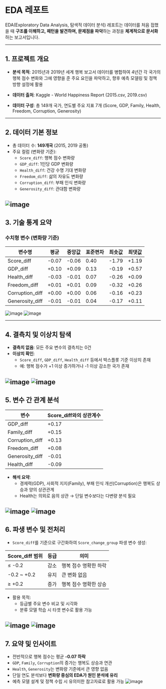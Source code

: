 # EDA 레포트

EDA(Exploratory Data Analysis, 탐색적 데이터 분석) 레포트는 데이터를 처음 접했을 때
**구조를 이해하고, 패턴을 발견하며, 문제점을 파악**하는 과정을 **체계적으로 문서화**하는 보고서입니다.

---

## 1. 프로젝트 개요

- **분석 목적**:
  2015년과 2019년 세계 행복 보고서 데이터를 병합하여
  4년간 각 국가의 행복 점수 변화와 그에 영향을 준 주요 요인을 파악하고,
  향후 예측 모델링 및 정책 방향 설정에 활용

- **데이터 출처**:
  Kaggle - World Happiness Report (2015.csv, 2019.csv)

- **데이터 구성**:
  총 149개 국가, 연도별 주요 지표 7개 (Score, GDP, Family, Health, Freedom, Corruption, Generosity)

---

## 2. 데이터 기본 정보

- 총 데이터 수: **149개국** (2015, 2019 공통)
- 주요 컬럼 (변화량 기준):
  - `Score_diff`: 행복 점수 변화량
  - `GDP_diff`: 1인당 GDP 변화량
  - `Health_diff`: 건강 수명 기대 변화량
  - `Freedom_diff`: 삶의 자유도 변화량
  - `Corruption_diff`: 부패 인식 변화량
  - `Generosity_diff`: 관대함 변화량

![image](KangYungu/image/h1.png)
---

## 3. 기술 통계 요약

### 수치형 변수 (변화량 기준)

| 변수명           | 평균   | 중앙값 | 표준편차 | 최솟값 | 최댓값 |
|------------------|--------|--------|----------|--------|--------|
| Score_diff       | -0.07  | -0.06  | 0.40     | -1.79  | +1.19  |
| GDP_diff         | +0.10  | +0.09  | 0.13     | -0.19  | +0.57  |
| Health_diff      | -0.03  | -0.01  | 0.07     | -0.26  | +0.09  |
| Freedom_diff     | +0.01  | +0.01  | 0.09     | -0.32  | +0.26  |
| Corruption_diff  | +0.00  | +0.00  | 0.06     | -0.16  | +0.23  |
| Generosity_diff  | -0.01  | -0.01  | 0.04     | -0.17  | +0.11  |
![image](KangYungu/image/h2.png)
![image](KangYungu/image/h3.png)

---

## 4. 결측치 및 이상치 탐색

- **결측치 없음**: 모든 주요 변수의 결측치는 0건
- **이상치 확인**:
  - `Score_diff`, `GDP_diff`, `Health_diff` 등에서 박스플롯 기준 이상치 존재
  - 예: 행복 점수가 +1 이상 증가하거나 -1 이상 감소한 국가 존재

![image](KangYungu/image/h4.png)
![image](KangYungu/image/h5.png)
---

## 5. 변수 간 관계 분석

| 변수             | Score_diff와의 상관계수 |
|------------------|--------------------------|
| GDP_diff         | +0.17                    |
| Family_diff      | +0.15                    |
| Corruption_diff  | +0.13                    |
| Freedom_diff     | +0.08                    |
| Generosity_diff  | -0.01                    |
| Health_diff      | -0.09                    |

- **해석 요약**:
  - 경제력(GDP), 사회적 지지(Family), 부패 인식 개선(Corruption)은 행복도 상승과 양의 상관관계
  - Health는 의외로 음의 상관 → 단일 변수보다는 다변량 분석 필요

![image](KangYungu/image/h6.png)
![image](KangYungu/image/h7.png)
---

## 6. 파생 변수 및 전처리

- `Score_diff`를 기준으로 구간화하여 `Score_change_group` 파생 변수 생성:

| Score_diff 범위  | 등급   | 의미                    |
|------------------|--------|-------------------------|
| ≤ -0.2           | 감소   | 행복 점수 명확한 하락   |
| -0.2 ~ +0.2      | 유지   | 큰 변화 없음            |
| ≥ +0.2           | 증가   | 행복 점수 명확한 상승   |

- 활용 목적:
  - 등급별 주요 변수 비교 및 시각화
  - 분류 모델 학습 시 타겟 변수로 활용 가능

![image](KangYungu/image/h8.png)
![image](KangYungu/image/h9.png)
---

## 7. 요약 및 인사이트

- 전반적으로 행복 점수는 평균 **-0.07 하락**
- `GDP`, `Family`, `Corruption`의 증가는 행복도 상승과 연관
- `Health`, `Generosity`는 변화량 기준에서 큰 영향 없음
- 단일 연도 분석보다 **변화량 중심의 EDA가 원인 분석에 유리**
- 예측 모델 설계 및 정책 수립 시 유의미한 참고자료로 활용 가능
![image](KangYungu/image/h10.png)
